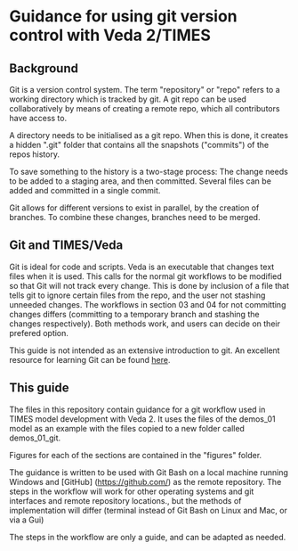 # Guidance for using git version control with Veda 2/TIMES

## Background
Git is a version control system. The term "repository" or "repo" refers to a working directory which is tracked by git. A git repo can be used collaboratively by means of creating a remote repo, which all contributors have access to.

A directory needs to be initialised as a git repo. When this is done, it creates a hidden ".git" folder that contains all the snapshots ("commits") of the repos history.

To save something to the history is a two-stage process: The change needs to be added to a staging area, and then committed. Several files can be added and committed in a single commit.

Git allows for different versions to exist in parallel, by the creation of branches. To combine these changes, branches need to be merged.


## Git and TIMES/Veda
Git is ideal for code and scripts. Veda is an executable that changes text files when it is used. This calls for the normal git workflows to be modified so that Git will not track every change. This is done by inclusion of a file that tells git to ignore certain files from the repo, and the user not stashing unneeded changes. The workflows in section 03 and 04 for not committing changes differs (committing to a temporary branch and stashing the changes respectively). Both methods work, and users can decide on their prefered option. 

This guide is not intended as an extensive introduction to git. An excellent resource for learning Git can be found [here](https://www.atlassian.com/git/tutorials).

## This guide
The files in this repository contain guidance for a git workflow used in TIMES model development with Veda 2. It uses the files of the demos_01 model as an example with the files copied to a new folder called demos_01_git.

Figures for each of the sections are contained in the "figures" folder.

The guidance is written to be used with Git Bash on a local machine running Windows and [GitHub] (https://github.com/) as the remote repository. The steps in the workflow will work for other operating systems and git interfaces and remote repository locations., but the methods of implementation will differ (terminal instead of Git Bash on Linux and Mac, or via a Gui)

The steps in the workflow are only a guide, and can be adapted as needed.


